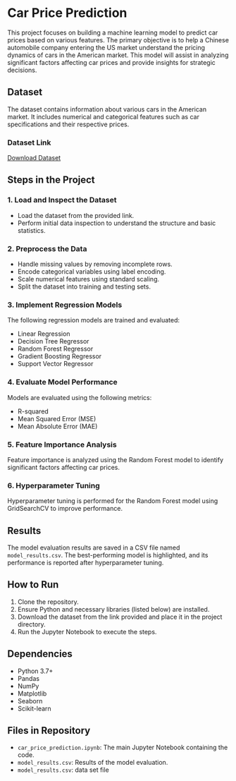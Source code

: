 # Car Price Prediction

This project focuses on building a machine learning model to predict car prices based on various features. The primary objective is to help a Chinese automobile company entering the US market understand the pricing dynamics of cars in the American market. This model will assist in analyzing significant factors affecting car prices and provide insights for strategic decisions.

## Dataset
The dataset contains information about various cars in the American market. It includes numerical and categorical features such as car specifications and their respective prices.

### Dataset Link
[Download Dataset](https://drive.google.com/uc?id=1FHmYNLs9v0Enc-UExEMpitOFGsWvB2dP)

## Steps in the Project

### 1. Load and Inspect the Dataset
- Load the dataset from the provided link.
- Perform initial data inspection to understand the structure and basic statistics.

### 2. Preprocess the Data
- Handle missing values by removing incomplete rows.
- Encode categorical variables using label encoding.
- Scale numerical features using standard scaling.
- Split the dataset into training and testing sets.

### 3. Implement Regression Models
The following regression models are trained and evaluated:
- Linear Regression
- Decision Tree Regressor
- Random Forest Regressor
- Gradient Boosting Regressor
- Support Vector Regressor

### 4. Evaluate Model Performance
Models are evaluated using the following metrics:
- R-squared
- Mean Squared Error (MSE)
- Mean Absolute Error (MAE)

### 5. Feature Importance Analysis
Feature importance is analyzed using the Random Forest model to identify significant factors affecting car prices.

### 6. Hyperparameter Tuning
Hyperparameter tuning is performed for the Random Forest model using GridSearchCV to improve performance.

## Results
The model evaluation results are saved in a CSV file named `model_results.csv`. The best-performing model is highlighted, and its performance is reported after hyperparameter tuning.

## How to Run
1. Clone the repository.
2. Ensure Python and necessary libraries (listed below) are installed.
3. Download the dataset from the link provided and place it in the project directory.
4. Run the Jupyter Notebook to execute the steps.

## Dependencies
- Python 3.7+
- Pandas
- NumPy
- Matplotlib
- Seaborn
- Scikit-learn

## Files in Repository
- `car_price_prediction.ipynb`: The main Jupyter Notebook containing the code.
- `model_results.csv`: Results of the model evaluation.
- `model_results.csv`: data set file

